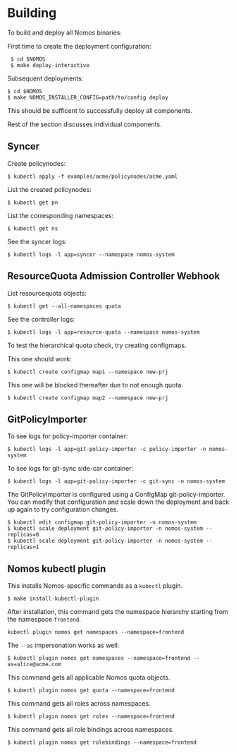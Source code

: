 # Building

To build and deploy all Nomos binaries:

First time to create the deployment configuration:

```console
 $ cd $NOMOS
 $ make deploy-interactive
```

Subsequent deployments:

```console
$ cd $NOMOS
$ make NOMOS_INSTALLER_CONFIG=path/to/config deploy
```

This should be sufficent to successfully deploy all components.

Rest of the section discusses individual components.

## Syncer

Create policynodes:

```console
$ kubectl apply -f examples/acme/policynodes/acme.yaml
```

List the created policynodes:

```console
$ kubectl get pn
```

List the corresponding namespaces:

```console
$ kubectl get ns
```

See the syncer logs:

```console
$ kubectl logs -l app=syncer --namespace nomos-system
```

## ResourceQuota Admission Controller Webhook

List resourcequota objects:

```console
$ kubectl get --all-namespaces quota
```

See the controller logs:

```console
$ kubectl logs -l app=resource-quota --namespace nomos-system
```

To test the hierarchical quota check, try creating configmaps.

This one should work:

```console
$ kubectl create configmap map1 --namespace new-prj
```

This one will be blocked thereafter due to not enough quota.

```console
$ kubectl create configmap map2 --namespace new-prj
```

## GitPolicyImporter

To see logs for policy-importer container:

```console
$ kubectl logs -l app=git-policy-importer -c policy-importer -n nomos-system
```

To see logs for git-sync side-car container:

```console
$ kubectl logs -l app=git-policy-importer -c git-sync -n nomos-system
```

The GitPolicyImporter is configured using a ConfigMap git-policy-importer. You
can modify that configuration and scale down the deployment and back up again to
try configuration changes.

```console
$ kubectl edit configmap git-policy-importer -n nomos-system
$ kubectl scale deployment git-policy-importer -n nomos-system --replicas=0
$ kubectl scale deployment git-policy-importer -n nomos-system --replicas=1
```

## Nomos kubectl plugin

This installs Nomos-specific commands as a `kubectl` plugin.

```console
$ make install-kubectl-plugin
```

After installation, this command gets the namespace hierarchy starting from the
namespace `frontend`.

```console
kubectl plugin nomos get namespaces --namespace=frontend
```

The `--as` impersonation works as well:

```console
$ kubectl plugin nomos get namespaces --namespace=frontend --as=alice@acme.com
```

This command gets all applicable Nomos quota objects.

```console
$ kubectl plugin nomos get quota --namespace=frontend
```

This command gets all roles across namespaces.

```console
$ kubectl plugin nomos get roles --namespace=frontend
```

This command gets all role bindings across namespaces.

```console
$ kubectl plugin nomos get rolebindings --namespace=frontend
```
